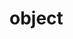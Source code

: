 # object

<!-- TODO-START
TODO: Fill short description here.

## Type signature

TODO: Fill type signature down below.

```
any ⇒ any
```

## Examples

TODO: List at least one example down below.

```javascript
object(); // ⇒ TODO
```

## Questions

TODO: List questions that may this function answers.
TODO-END -->
